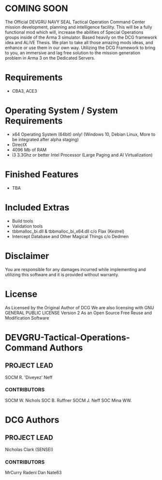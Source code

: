 # COMING SOON
The Official DEVGRU NAVY SEAL Tactical Operation Command Center mission development, planning and intelligence facility. This will be a fully functional mod which will, increase the abilities of Special Operations groups inside of the Arma 3 simulator.
Based heavily on the DCG framework idea and ALiVE Thesis. We plan to take all those amazing mods ideas, and enhance or use them in our own way.
Utilizing the DCG Framework to bring to you, an immersive and lag free solution to the mission generation problem in Arma 3 on the Dedicated Servers.
# Requirements
- CBA3, ACE3
# Operating System / System Requirements
- x64 Operating System (64bit) only! (Windows 10, Debian Linux, More to be integrated after alpha staging)
- DirectX
- 4096 Mb of RAM
- i3 3.3Ghz or better Intel Processor (Large Paging and AI Virtualization)

# Finished Features
- TBA

# Included Extras
- Build tools
- Validation tools
- tbbmalloc_bi.dll & tbbmalloc_bi_x64.dll c/o Flax (Kestrel)
- Intercept Database and Other Magical Things c/o Dedmen



# Disclaimer
You are responsible for any damages incurred while implementing and utilizing this software and it is provided without warranty.

# License
As Licensed by the Original Author of DCG
We are also licensing with  GNU GENERAL PUBLIC LICENSE Version 2
As an Open Source Free Reuse and Modification Software

# DEVGRU-Tactical-Operations-Command Authors

## PROJECT LEAD
SOCM R. 'Diveyez' Neff

### CONTRIBUTORS
SOCM W. Nichols
SOC B. Ruffner
SOCM J. Neff
SOC Mina WW.

# DCG Authors

## PROJECT LEAD
Nicholas Clark (SENSEI)

### CONTRIBUTORS
MrCurry
Radeni
Dan
Nate63
